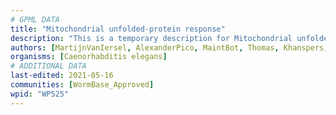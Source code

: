 ```yaml
---
# GPML DATA
title: "Mitochondrial unfolded-protein response"
description: "This is a temporary description for Mitochondrial unfolded-protein response"
authors: [MartijnVanIersel, AlexanderPico, MaintBot, Thomas, Khanspers, Ddigles, Cgrove, Mkutmon, Egonw, Kyook, Eweitz]
organisms: [Caenorhabditis elegans]
# ADDITIONAL DATA
last-edited: 2021-05-16
communities: [WormBase_Approved]
wpid: "WP525"
---
```

